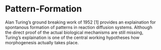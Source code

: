 # Pattern-Formation
Alan Turing’s ground breaking work of 1952 [1] provides an explaination for spontanous formation of patterns in reaction diffusion systems. Although the direct proof of the actual biological mechanisms are still missing, Turing’s explaination is one of the central working hypotheses how morphogenesis actually takes place.
